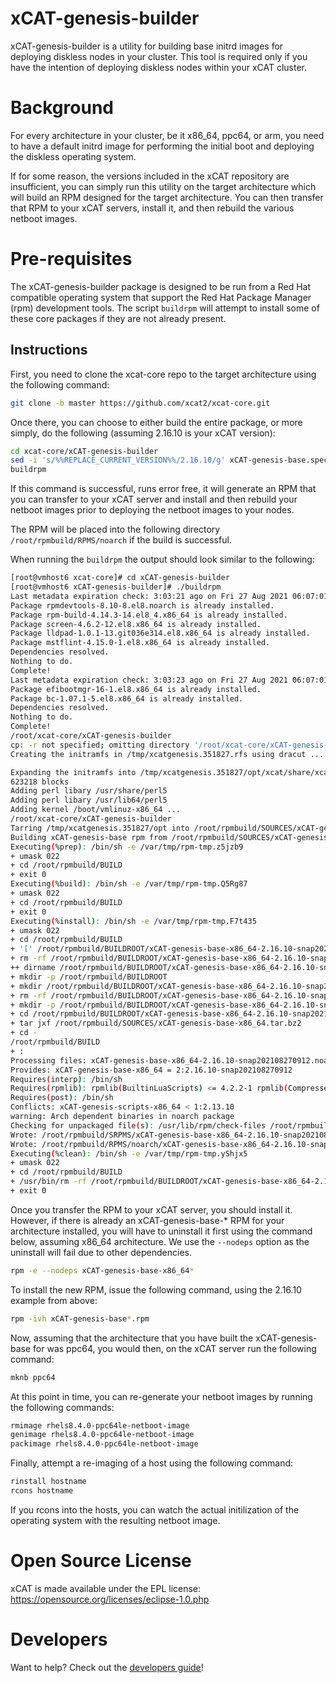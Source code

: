 # xCAT-genesis-builder

xCAT-genesis-builder is a utility for building base initrd images for deploying
diskless nodes in your cluster.  This tool is required only if you have the
intention of deploying diskless nodes within your xCAT cluster.

# Background

For every architecture in your cluster, be it x86_64, ppc64, or arm, you need to have a default
initrd image for performing the initial boot and deploying the diskless operating system.

If for some reason, the versions included in the xCAT repository are insufficient, you can simply
run this utility on the target architecture which will build an RPM designed for the target
architecture.  You can then transfer that RPM to your xCAT servers, install it, and then rebuild
the various netboot images.

# Pre-requisites

The xCAT-genesis-builder package is designed to be run from a Red Hat compatible operating system
that support the Red Hat Package Manager (rpm) development tools.  The script `buildrpm` will
attempt to install some of these core packages if they are not already present.

## Instructions

First, you need to clone the xcat-core repo to the target architecture using the following
command:

```sh
git clone -b master https://github.com/xcat2/xcat-core.git
```

Once there, you can choose to either build the entire package, or more simply, 
do the following (assuming 2.16.10 is your xCAT version):

```sh
cd xcat-core/xCAT-genesis-builder
sed -i 's/%%REPLACE_CURRENT_VERSION%%/2.16.10/g' xCAT-genesis-base.spec
buildrpm
```

If this command is successful, runs error free, it will generate an RPM that you can transfer
to your xCAT server and install and then rebuild your netboot images prior to deploying
the netboot images to your nodes.

The RPM will be placed into the following directory `/root/rpmbuild/RPMS/noarch` if the build
is successful.

When running the `buildrpm` the output should look similar to the following:

```sh
[root@vmhost6 xcat-core]# cd xCAT-genesis-builder
[root@vmhost6 xCAT-genesis-builder]# ./buildrpm
Last metadata expiration check: 3:03:21 ago on Fri 27 Aug 2021 06:07:01 AM EDT.
Package rpmdevtools-8.10-8.el8.noarch is already installed.
Package rpm-build-4.14.3-14.el8_4.x86_64 is already installed.
Package screen-4.6.2-12.el8.x86_64 is already installed.
Package lldpad-1.0.1-13.git036e314.el8.x86_64 is already installed.
Package mstflint-4.15.0-1.el8.x86_64 is already installed.
Dependencies resolved.
Nothing to do.
Complete!
Last metadata expiration check: 3:03:23 ago on Fri 27 Aug 2021 06:07:01 AM EDT.
Package efibootmgr-16-1.el8.x86_64 is already installed.
Package bc-1.07.1-5.el8.x86_64 is already installed.
Dependencies resolved.
Nothing to do.
Complete!
/root/xcat-core/xCAT-genesis-builder
cp: -r not specified; omitting directory '/root/xcat-core/xCAT-genesis-builder/debian'
Creating the initramfs in /tmp/xcatgenesis.351827.rfs using dracut ...

Expanding the initramfs into /tmp/xcatgenesis.351827/opt/xcat/share/xcat/netboot/genesis/x86_64/fs ...
623218 blocks
Adding perl libary /usr/share/perl5
Adding perl libary /usr/lib64/perl5
Adding kernel /boot/vmlinuz-x86_64 ...
/root/xcat-core/xCAT-genesis-builder
Tarring /tmp/xcatgenesis.351827/opt into /root/rpmbuild/SOURCES/xCAT-genesis-base-x86_64.tar.bz2 ...
Building xCAT-genesis-base rpm from /root/rpmbuild/SOURCES/xCAT-genesis-base-x86_64.tar.bz2 and /root/xcat-core/xCAT-genesis-builder/xCAT-genesis-base.spec ...
Executing(%prep): /bin/sh -e /var/tmp/rpm-tmp.z5jzb9
+ umask 022
+ cd /root/rpmbuild/BUILD
+ exit 0
Executing(%build): /bin/sh -e /var/tmp/rpm-tmp.Q5Rg87
+ umask 022
+ cd /root/rpmbuild/BUILD
+ exit 0
Executing(%install): /bin/sh -e /var/tmp/rpm-tmp.F7t435
+ umask 022
+ cd /root/rpmbuild/BUILD
+ '[' /root/rpmbuild/BUILDROOT/xCAT-genesis-base-x86_64-2.16.10-snap202108270912.x86_64 '!=' / ']'
+ rm -rf /root/rpmbuild/BUILDROOT/xCAT-genesis-base-x86_64-2.16.10-snap202108270912.x86_64
++ dirname /root/rpmbuild/BUILDROOT/xCAT-genesis-base-x86_64-2.16.10-snap202108270912.x86_64
+ mkdir -p /root/rpmbuild/BUILDROOT
+ mkdir /root/rpmbuild/BUILDROOT/xCAT-genesis-base-x86_64-2.16.10-snap202108270912.x86_64
+ rm -rf /root/rpmbuild/BUILDROOT/xCAT-genesis-base-x86_64-2.16.10-snap202108270912.x86_64
+ mkdir -p /root/rpmbuild/BUILDROOT/xCAT-genesis-base-x86_64-2.16.10-snap202108270912.x86_64
+ cd /root/rpmbuild/BUILDROOT/xCAT-genesis-base-x86_64-2.16.10-snap202108270912.x86_64
+ tar jxf /root/rpmbuild/SOURCES/xCAT-genesis-base-x86_64.tar.bz2
+ cd -
/root/rpmbuild/BUILD
+ :
Processing files: xCAT-genesis-base-x86_64-2.16.10-snap202108270912.noarch
Provides: xCAT-genesis-base-x86_64 = 2:2.16.10-snap202108270912
Requires(interp): /bin/sh
Requires(rpmlib): rpmlib(BuiltinLuaScripts) <= 4.2.2-1 rpmlib(CompressedFileNames) <= 3.0.4-1 rpmlib(FileDigests) <= 4.6.0-1 rpmlib(PartialHardlinkSets) <= 4.0.4-1 rpmlib(PayloadFilesHavePrefix) <= 4.0-1
Requires(post): /bin/sh
Conflicts: xCAT-genesis-scripts-x86_64 < 1:2.13.10
warning: Arch dependent binaries in noarch package
Checking for unpackaged file(s): /usr/lib/rpm/check-files /root/rpmbuild/BUILDROOT/xCAT-genesis-base-x86_64-2.16.10-snap202108270912.x86_64
Wrote: /root/rpmbuild/SRPMS/xCAT-genesis-base-x86_64-2.16.10-snap202108270912.src.rpm
Wrote: /root/rpmbuild/RPMS/noarch/xCAT-genesis-base-x86_64-2.16.10-snap202108270912.noarch.rpm
Executing(%clean): /bin/sh -e /var/tmp/rpm-tmp.yShjx5
+ umask 022
+ cd /root/rpmbuild/BUILD
+ /usr/bin/rm -rf /root/rpmbuild/BUILDROOT/xCAT-genesis-base-x86_64-2.16.10-snap202108270912.x86_64
+ exit 0
```

Once you transfer the RPM to your xCAT server, you should install it.  However, if there is
already an xCAT-genesis-base-* RPM for your architecture installed, you will have to uninstall
it first using the command below, assuming x86_64 architecture.  We use the 
`--nodeps` option as the uninstall will fail due to other dependencies.

```sh
rpm -e --nodeps xCAT-genesis-base-x86_64*
```

To install the new RPM, issue the following command, using the 2.16.10 example from above:

```sh
rpm -ivh xCAT-genesis-base*.rpm
```

Now, assuming that the architecture that you have built the xCAT-genesis-base for was ppc64,
you would then, on the xCAT server run the following command:

```sh
mknb ppc64
```

At this point in time, you can re-generate your netboot images by running the following
commands:

```sh
rmimage rhels8.4.0-ppc64le-netboot-image
genimage rhels8.4.0-ppc64le-netboot-image
packimage rhels8.4.0-ppc64le-netboot-image
```

Finally, attempt a re-imaging of a host using the following command:

```sh
rinstall hostname
rcons hostname
```

If you rcons into the hosts, you can watch the actual initilization of the operating
system with the resulting netboot image.

# Open Source License

xCAT is made available under the EPL license: https://opensource.org/licenses/eclipse-1.0.php

# Developers

Want to help? Check out the [developers guide](http://xcat-docs.readthedocs.io/en/latest/developers)!

